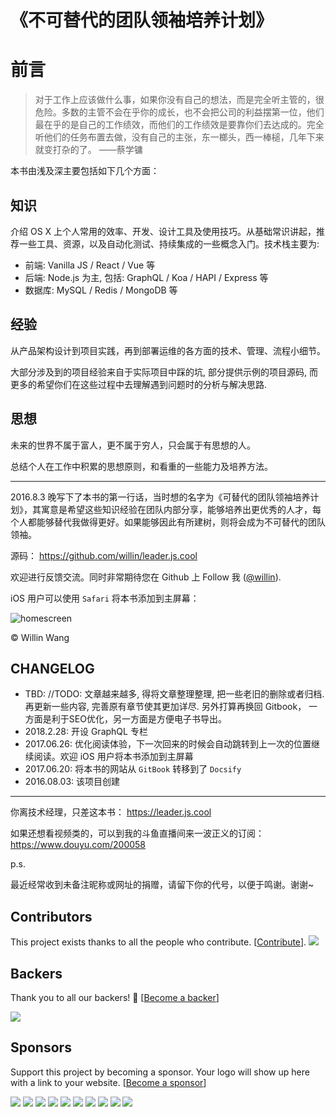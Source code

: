 # 《不可替代的团队领袖培养计划》

# 前言

> 对于工作上应该做什么事，如果你没有自己的想法，而是完全听主管的，很危险。多数的主管不会在乎你的成长，也不会把公司的利益摆第一位，他们最在乎的是自己的工作绩效，而他们的工作绩效是要靠你们去达成的。完全听他们的任务布置去做，没有自己的主张，东一榔头，西一棒槌，几年下来就变打杂的了。
> ——蔡学镛

本书由浅及深主要包括如下几个方面：

## 知识

介绍 OS X 上个人常用的效率、开发、设计工具及使用技巧。从基础常识讲起，推荐一些工具、资源，以及自动化测试、持续集成的一些概念入门。技术栈主要为:

- 前端: Vanilla JS / React / Vue 等
- 后端: Node.js 为主, 包括: GraphQL / Koa / HAPI / Express 等
- 数据库: MySQL / Redis / MongoDB 等

## 经验

从产品架构设计到项目实践，再到部署运维的各方面的技术、管理、流程小细节。

大部分涉及到的项目经验来自于实际项目中踩的坑, 部分提供示例的项目源码, 而更多的希望你们在这些过程中去理解遇到问题时的分析与解决思路.

## 思想

未来的世界不属于富人，更不属于穷人，只会属于有思想的人。

总结个人在工作中积累的思想原则，和看重的一些能力及培养方法。

---

2016.8.3 晚写下了本书的第一行话，当时想的名字为《可替代的团队领袖培养计划》，其寓意是希望这些知识经验在团队内部分享，能够培养出更优秀的人才，每个人都能够替代我做得更好。如果能够因此有所建树，则将会成为不可替代的团队领袖。

源码： <https://github.com/willin/leader.js.cool>

欢迎进行反馈交流。同时非常期待您在 Github 上 Follow 我 ([@willin](https://github.com/willin)).

iOS 用户可以使用 `Safari` 将本书添加到主屏幕：

![homescreen](https://user-images.githubusercontent.com/1890238/27512999-4c20f87e-591b-11e7-8682-a5fb52635d00.jpg)

&copy; Willin Wang

## CHANGELOG

- TBD: //TODO: 文章越来越多, 得将文章整理整理, 把一些老旧的删除或者归档. 再更新一些内容, 完善原有章节使其更加详尽. 另外打算再换回 Gitbook， 一方面是利于SEO优化，另一方面是方便电子书导出。
- 2018.2.28: 开设 GraphQL 专栏
- 2017.06.26: 优化阅读体验，下一次回来的时候会自动跳转到上一次的位置继续阅读。欢迎 iOS 用户将本书添加到主屏幕
- 2017.06.20: 将本书的网站从 `GitBook` 转移到了 `Docsify`
- 2016.08.03: 该项目创建

---

你离技术经理，只差这本书： <https://leader.js.cool>

如果还想看视频类的，可以到我的斗鱼直播间来一波正义的订阅： <https://www.douyu.com/200058>

p.s.

最近经常收到未备注昵称或网址的捐赠，请留下你的代号，以便于鸣谢。谢谢~

## Contributors

This project exists thanks to all the people who contribute. [[Contribute](CONTRIBUTING.md)].
<a href="https://github.com/willin/leader.js.cool/graphs/contributors"><img src="https://opencollective.com/willin/contributors.svg?width=890&button=false" /></a>

## Backers

Thank you to all our backers! 🙏 [[Become a backer](https://opencollective.com/willin#backer)]

<a href="https://opencollective.com/willin#backers" target="_blank"><img src="https://opencollective.com/willin/backers.svg?width=890"></a>

## Sponsors

Support this project by becoming a sponsor. Your logo will show up here with a link to your website. [[Become a sponsor](https://opencollective.com/willin#sponsor)]

<a href="https://opencollective.com/willin/sponsor/0/website" target="_blank"><img src="https://opencollective.com/willin/sponsor/0/avatar.svg"></a>
<a href="https://opencollective.com/willin/sponsor/1/website" target="_blank"><img src="https://opencollective.com/willin/sponsor/1/avatar.svg"></a>
<a href="https://opencollective.com/willin/sponsor/2/website" target="_blank"><img src="https://opencollective.com/willin/sponsor/2/avatar.svg"></a>
<a href="https://opencollective.com/willin/sponsor/3/website" target="_blank"><img src="https://opencollective.com/willin/sponsor/3/avatar.svg"></a>
<a href="https://opencollective.com/willin/sponsor/4/website" target="_blank"><img src="https://opencollective.com/willin/sponsor/4/avatar.svg"></a>
<a href="https://opencollective.com/willin/sponsor/5/website" target="_blank"><img src="https://opencollective.com/willin/sponsor/5/avatar.svg"></a>
<a href="https://opencollective.com/willin/sponsor/6/website" target="_blank"><img src="https://opencollective.com/willin/sponsor/6/avatar.svg"></a>
<a href="https://opencollective.com/willin/sponsor/7/website" target="_blank"><img src="https://opencollective.com/willin/sponsor/7/avatar.svg"></a>
<a href="https://opencollective.com/willin/sponsor/8/website" target="_blank"><img src="https://opencollective.com/willin/sponsor/8/avatar.svg"></a>
<a href="https://opencollective.com/willin/sponsor/9/website" target="_blank"><img src="https://opencollective.com/willin/sponsor/9/avatar.svg"></a>
